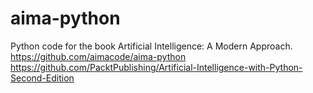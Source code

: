 # aima-python
Python code for the book Artificial Intelligence: A Modern Approach.
https://github.com/aimacode/aima-python
https://github.com/PacktPublishing/Artificial-Intelligence-with-Python-Second-Edition
